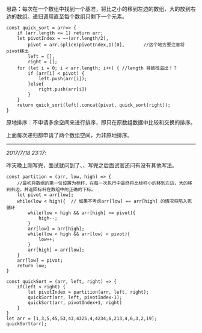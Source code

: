 思路：每次在一个数组中找到一个基准，将比之小的移到左边的数组，大的放到右边的数组。递归调用直至每个数组只剩下一个元素。

	const quick_sort = arr=> {
	    if (arr.length <= 1) return arr;
	    let pivotIndex = ~~(arr.length/2),
	        pivot = arr.splice(pivotIndex,1)[0],       //这个地方要注意将pivot移出
	        left = [],
	        right = [];
	    for (let i = 0; i < arr.length; i++) { //length 导致栈溢出！？
	        if (arr[i] < pivot) {
	            left.push(arr[i]);
	        }else{
	            right.push(arr[i])
	        }
	    }
	    return quick_sort(left).concat(pivot, quick_sort(right));
	}

原地排序：不申请多余空间来进行排序，即只在原数组数据中比较和交换的排序。

上面每次递归都申请了两个数组空间，为非原地排序。

----

*2017/7/18 23:17*:

昨天晚上刚写完，面试就问到了、、写完之后面试官还问有没有其他写法。

    const partition = (arr, low, high) => {
        //最初将数组的第一位设置为标杆，在每一次执行中最终将比标杆小的移到左边，大的移到右边，并返回标杆在数组中的正确的下标。
        let pivot = arr[low];
        while(low < high){	// 如果不考虑arr[low] == arr[high] 的情况将陷入死循环
            while(low < high && arr[high] >= pivot){
                high--;
            }
            arr[low] = arr[high];
            while(low < high && arr[low] < pivot){
                low++;
            }
            arr[high] = arr[low];
        }
        arr[low] = pivot;
        return low;
    }

    const quickSort = (arr, left, right) => {
        if(left < right) {
            let pivotIndex = partition(arr, left, right);
            quickSort(arr, left, pivotIndex-1);
            quickSort(arr, pivotIndex+1, right)
        }
    }
    let arr = [1,3,5,45,53,43,4325,4,4234,6,213,4,6,3,2,19];
    quickSort(arr);
